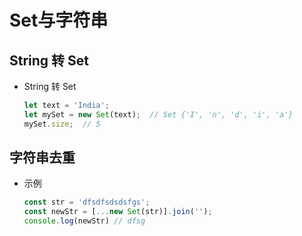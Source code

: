 # Set与字符串

## String 转 Set

*   String 转 Set

    ```javascript
    let text = 'India';
    let mySet = new Set(text);  // Set {'I', 'n', 'd', 'i', 'a'}
    mySet.size;  // 5
    ```

## 字符串去重

*   示例

    ```javascript
    const str = 'dfsdfsdsdsfgs';
    const newStr = [...new Set(str)].join('');
    console.log(newStr) // dfsg
    ```
